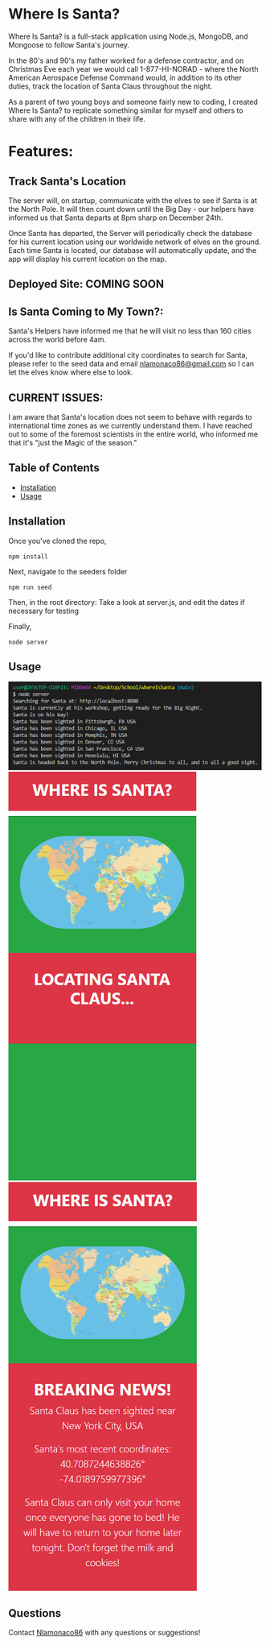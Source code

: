 # Where Is Santa?

Where Is Santa? is a full-stack application using Node.js, MongoDB, and Mongoose to follow Santa's journey.

In the 80's and 90's my father worked for a defense contractor, and on Christmas Eve each year we would call 1-877-HI-NORAD - where the North American Aerospace Defense Command would, in addition to its other duties, track the location of Santa Claus throughout the night.

As a parent of two young boys and someone fairly new to coding, I created Where Is Santa? to replicate something similar for myself and others to share with any of the children in their life. 

# Features:

## Track Santa's Location

The server will, on startup, communicate with the elves to see if Santa is at the North Pole. It will then count down until the Big Day - our helpers have informed us that Santa departs at 8pm sharp on December 24th. 

Once Santa has departed, the Server will periodically check the database for his current location using our worldwide network of elves on the ground. Each time Santa is located, our database will automatically update, and the app will display his current location on the map. 

## Deployed Site: COMING SOON 

## Is Santa Coming to My Town?: 
Santa's Helpers have informed me that he will visit no less than 160 cities across the world before 4am. 

If you'd like to contribute additional city coordinates to search for Santa, please refer to the seed data and email nlamonaco86@gmail.com so I can let the elves know where else to look. 

## CURRENT ISSUES:
I am aware that Santa's location does not seem to behave with regards to international time zones as we currently understand them. I have reached out to some of the foremost scientists in the entire world, who informed me that it's "just the Magic of the season."

## Table of Contents

* [Installation](#installation)
* [Usage](#usage)

## Installation

Once you've cloned the repo,

```
npm install
```

Next, navigate to the seeders folder
```
npm run seed
```

Then, in the root directory:
Take a look at server.js, and edit the dates if necessary for testing

Finally, 

```
node server
```

## Usage
![Node.js Console](./public/assets/screenshot.png)
![Front End](./public/assets/screenshot3.png)
![Front End](./public/assets/screenshot2.png)

## Questions

Contact [Nlamonaco86](mailto:nlamonaco86@gmail.com) with any questions or suggestions!
